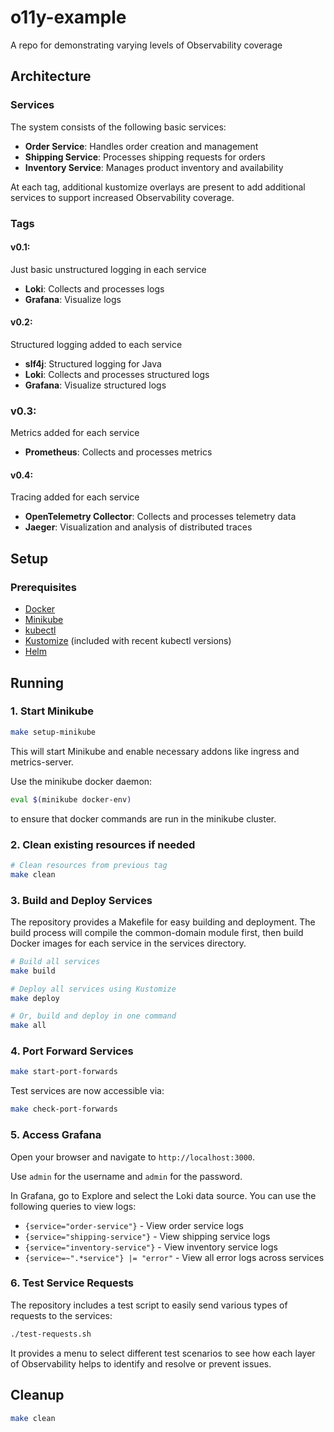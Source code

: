 # o11y-example
A repo for demonstrating varying levels of Observability coverage

## Architecture

### Services

The system consists of the following basic services:

- **Order Service**: Handles order creation and management
- **Shipping Service**: Processes shipping requests for orders
- **Inventory Service**: Manages product inventory and availability

At each tag, additional kustomize overlays are present to add additional services to support increased Observability coverage.

### Tags
#### v0.1:
Just basic unstructured logging in each service

- **Loki**: Collects and processes logs
- **Grafana**: Visualize logs

#### v0.2:
Structured logging added to each service

- **slf4j**: Structured logging for Java
- **Loki**: Collects and processes structured logs
- **Grafana**: Visualize structured logs

### v0.3:
Metrics added for each service

- **Prometheus**: Collects and processes metrics

#### v0.4:
Tracing added for each service

- **OpenTelemetry Collector**: Collects and processes telemetry data
- **Jaeger**: Visualization and analysis of distributed traces

## Setup

### Prerequisites

- [Docker](https://docs.docker.com/get-docker/)
- [Minikube](https://minikube.sigs.k8s.io/docs/start/)
- [kubectl](https://kubernetes.io/docs/tasks/tools/install-kubectl/)
- [Kustomize](https://kubectl.docs.kubernetes.io/installation/kustomize/) (included with recent kubectl versions)
- [Helm](https://helm.sh/docs/intro/install/)

## Running

### 1. Start Minikube

```bash
make setup-minikube
```

This will start Minikube and enable necessary addons like ingress and metrics-server.

Use the minikube docker daemon:
```bash
eval $(minikube docker-env)
```

to ensure that docker commands are run in the minikube cluster.

### 2. Clean existing resources if needed

```bash
# Clean resources from previous tag
make clean
```

### 3. Build and Deploy Services

The repository provides a Makefile for easy building and deployment. The build process will compile the common-domain module first, then build Docker images for each service in the services directory.

```bash
# Build all services
make build

# Deploy all services using Kustomize
make deploy

# Or, build and deploy in one command
make all
```

### 4. Port Forward Services

```bash
make start-port-forwards
```

Test services are now accessible via:
```bash
make check-port-forwards
```

### 5. Access Grafana
   Open your browser and navigate to `http://localhost:3000`.

   Use `admin` for the username and `admin` for the password.

   In Grafana, go to Explore and select the Loki data source. You can use the following queries to view logs:
   - `{service="order-service"}` - View order service logs
   - `{service="shipping-service"}` - View shipping service logs
   - `{service="inventory-service"}` - View inventory service logs
   - `{service=~".*service"} |= "error"` - View all error logs across services

### 6. Test Service Requests

The repository includes a test script to easily send various types of requests to the services:

```bash
./test-requests.sh
```

It provides a menu to select different test scenarios to see how each layer of Observability helps to identify and resolve or prevent issues.

## Cleanup

```bash
make clean
```
